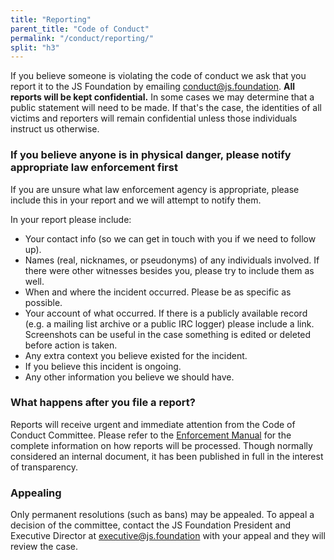 ```yaml
---
title: "Reporting"
parent_title: "Code of Conduct"
permalink: "/conduct/reporting/"
split: "h3"
---
```


If you believe someone is violating the code of conduct we ask that you report it to the JS Foundation by emailing [conduct@js.foundation][]. **All reports will be kept confidential.** In some cases we may determine that a public statement will need to be made. If that's the case, the identities of all victims and reporters will remain confidential unless those individuals instruct us otherwise.

### If you believe anyone is in physical danger, please notify appropriate law enforcement first

If you are unsure what law enforcement agency is appropriate, please include this in your report and we will attempt to notify them.

In your report please include:

*   Your contact info (so we can get in touch with you if we need to follow up).
*   Names (real, nicknames, or pseudonyms) of any individuals involved. If there were other witnesses besides you, please try to include them as well.
*   When and where the incident occurred. Please be as specific as possible.
*   Your account of what occurred. If there is a publicly available record (e.g. a mailing list archive or a public IRC logger) please include a link. Screenshots can be useful in the case something is edited or deleted before action is taken.
*   Any extra context you believe existed for the incident.
*   If you believe this incident is ongoing.
*   Any other information you believe we should have.

### What happens after you file a report?

Reports will receive urgent and immediate attention from the Code of Conduct Committee. Please refer to the [Enforcement Manual][] for the complete information on how reports will be processed. Though normally considered an internal document, it has been published in full in the interest of transparency.

### Appealing

Only permanent resolutions (such as bans) may be appealed. To appeal a decision of the committee, contact the JS Foundation President and Executive Director at [executive@js.foundation][] with your appeal and they will review the case.

[conduct@js.foundation]: mailto:conduct@js.foundation
[Enforcement Manual]: {{site.url}}/conduct/enforcement/
[executive@js.foundation]: mailto:executive@js.foundation
